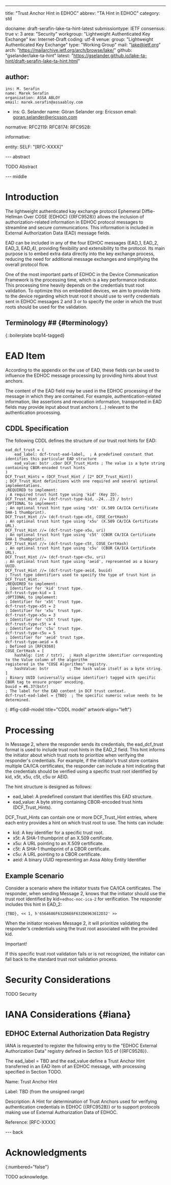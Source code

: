---
title: "Trust Anchor Hint in EDHOC"
abbrev: "TA Hint in EDHOC"
category: std

docname: draft-serafin-lake-ta-hint-latest
submissiontype: IETF
consensus: true
v: 3
area: "Security"
workgroup: "Lightweight Authenticated Key Exchange"
kw: Internet-Draft
coding: utf-8
venue:
  group: "Lightweight Authenticated Key Exchange"
  type: "Working Group"
  mail: "lake@ietf.org"
  arch: "https://mailarchive.ietf.org/arch/browse/lake/"
  github: "gselander/lake-ta-hint"
  latest: "https://gselander.github.io/lake-ta-hint/draft-serafin-lake-ta-hint.html"

author:
-
    ins: M. Serafin
    name: Marek Serafin
    organization: ASSA ABLOY
    email: marek.serafin@assaabloy.com
-
    ins: G. Selander
    name: Göran Selander
    org: Ericsson
    email: goran.selander@ericsson.com

normative:
  RFC2119:
  RFC8174:
  RFC9528:

informative:

entity:
  SELF: "[RFC-XXXX]"

--- abstract

TODO Abstract


--- middle

# Introduction

The lightweight authenticated kay exchange protocol Ephemeral Diffie-Hellman Over COSE (EDHOC) {{RFC9528}} allows the inclusion of authorization-related information in EDHOC protocol messages to streamline and secure communications. This information is included in External Authorization Data (EAD) message fields.

EAD can be included in any of the four EDHOC messages (EAD_1, EAD_2, EAD_3, EAD_4), providing flexibility and extensibility to the protocol. Its main purpose is to embed extra data directly into the key exchange process, reducing the need for additional message exchanges and simplifying the overall protocol flow.

One of the most important parts of EDHOC in the Device Communication Framework is the processing time, which is a key performance indicator. This processing time heavily depends on the credentials trust root validation. To optimize this on embedded devices, we aim to provide hints to the device regarding which trust root it should use to verify credentials sent in EDHOC messages 2 and 3 or to specify the order in which the trust roots should be used for the validation.


## Terminology ## {#terminology}

{::boilerplate bcp14-tagged}

# EAD Item

According to the appendix on the use of EAD, these fields can be used to influence the EDHOC message processing by providing hints about trust anchors.


The content of the EAD field may be used in the EDHOC processing of the message in which they are contained. For example, authentication-related information, like assertions and revocation information, transported in EAD fields may provide input about trust anchors (...) relevant to the authentication processing.

## CDDL Specification

The following CDDL defines the structure of our trust root hints for EAD:

~~~~~~~~~~~~~~~~~~~~ CDDL
ead_dcf_trust = (
    ead_label: dcf-trust-ead-label,  ; A predefined constant that identifies this particular EAD structure
    ead_value: bstr .cbor DCF_Trust_Hints ; The value is a byte string containing CBOR-encoded trust hints
)
DCF_Trust_Hints = (DCF_Trust_Hint / [2* DCF_Trust_Hint])
; DCF_Trust_Hint definitions with one required and several optional implementations.
;REQUIRED to implement:
; A required trust hint type using 'kid' (Key ID).
DCF_Trust_Hint //= (dcf-trust-type-kid, -24...23 / bstr)
;OPTIONAL to implement:
; An optional trust hint type using 'x5t' (X.509 CA/ICA Certificate SHA-1 thumbprint).
DCF_Trust_Hint //= (dcf-trust-type-x5t, COSE_CertHash)
; An optional trust hint type using 'x5u' (X.509 CA/ICA Certificate URL).
DCF_Trust_Hint //= (dcf-trust-type-x5u, uri)
; An optional trust hint type using 'c5t' (CBOR CA/ICA Certificate SHA-1 thumbprint).
DCF_Trust_Hint //= (dcf-trust-type-c5t, COSE_CertHash)
; An optional trust hint type using 'c5u' (CBOR CA/ICA Certificate URL).
DCF_Trust_Hint //= (dcf-trust-type-c5u, uri)
; An optional trust hint type using 'aeid', represented as a binary UUID.
DCF_Trust_Hint //= (dcf-trust-type-aeid, buuid)
; Trust type identifiers used to specify the type of trust hint in DCF_Trust_Hint.
;REQUIRED to implement:
; Identifier for 'kid' trust type.
dcf-trust-type-kid = 1
;OPTIONAL to implement:
; Identifier for 'x5t' trust type.
dcf-trust-type-x5t = 2
; Identifier for 'x5u' trust type.
dcf-trust-type-x5u = 3
; Identifier for 'c5t' trust type.
dcf-trust-type-c5t = 4
; Identifier for 'c5u' trust type.
dcf-trust-type-c5u = 5
; Identifier for 'aeid' trust type.
dcf-trust-type-aeid = 6
; Defined in [RFC9360]
COSE_CertHash = [
    hashAlg: (int / tstr),  ; Hash algorithm identifier corresponding to the Value column of the algorithm
registered in the "COSE Algorithms" registry.
    hashValue: bstr         ; The hash value itself as a byte string.
]
; Binary UUID (universally unique identifier) tagged with specific CBOR tag to ensure proper encoding.
buuid = #6.37(bstr)
; The label for the EAD content in DCF trust context.
dcf-trust-ead-label = {TBD}  ; The specific numeric value needs to be determined.
~~~~~~~~~~~~~~~~~~~~
{: #fig-cddl-model title="CDDL model" artwork-align="left"}


# Processing

In Message 2, where the responder sends its credentials, the ead_dcf_trust format is used to include trust root hints in the EAD_2 field. This hint informs the initiator about which trust roots to prioritize when verifying the responder's credentials. For example, if the initiator’s trust store contains multiple CA/ICA certificates, the responder can include a hint indicating that the credentials should be verified using a specific trust root identified by kid, x5t, x5u, c5t, c5u or AEID.

The hint structure is designed as follows:

* ead_label: A predefined constant that identifies this EAD structure.
* ead_value: A byte string containing CBOR-encoded trust hints (DCF_Trust_Hints).

DCF_Trust_Hints can contain one or more DCF_Trust_Hint entries, where each entry provides a hint on which trust root to use. The hints can include:

* kid: A key identifier for a specific trust root.
* x5t: A SHA-1 thumbprint of an X.509 certificate.
* x5u: A URL pointing to an X.509 certificate.
* c5t: A SHA-1 thumbprint of a CBOR certificate.
* c5u: A URL pointing to a CBOR certificate.
* aeid: A binary UUID representing an Assa Abloy Entity Identifier

## Example Scenario
Consider a scenario where the initiator trusts five CA/ICA certificates. The responder, when sending Message 2, knows that the initiator should use the trust root identified by kid=`edhoc-noc-ica-2` for verification. The responder includes this hint in EAD_2:

~~~~~~~~~~~~~~~~~~~~
{TBD}, << 1, h'6564686F632D6E6F632D6963612D32' >>
~~~~~~~~~~~~~~~~~~~~

When the initiator receives Message 2, it will prioritize validating the responder’s credentials using the trust root associated with the provided kid.


Important!

If this specific trust root validation fails or is not recognized, the initiator can fall back to the standard trust root validation process.


# Security Considerations

TODO Security


# IANA Considerations {#iana}

## EDHOC External Authorization Data Registry

IANA is requested to register the following entry to the "EDHOC External Authorization Data" registry defined in Section 10.5 of {{RFC9528}}.

The ead_label = TBD and the ead_value define a Trust Anchor Hint transferred in an EAD item of an EDHOC message, with processing specified in Section TODO.

Name: Trust Anchor Hint

Label: TBD (from the unsigned range)

Description: A Hint for determination of Trust Anchors used for verifying authentication credentials in EDHOC {{RFC9528}} or to support protocols making use of External Authorization Data of EDHOC.

Reference: [RFC-XXXX]

--- back

# Acknowledgments
{:numbered="false"}

TODO acknowledge.
